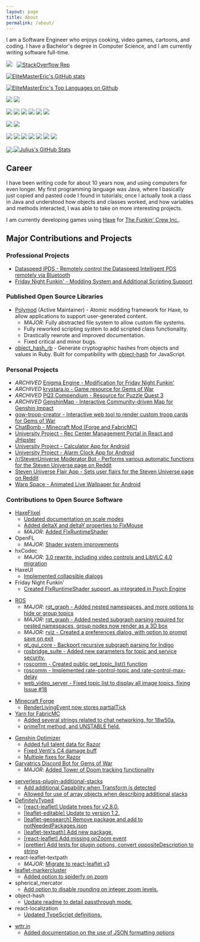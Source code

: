 ```yaml
---
layout: page
title: About
permalink: /about/
---
```


I am a Software Engineer who enjoys cooking, video games, cartoons, and coding. I have a Bachelor's degree in Computer Science, and I am currently writing software full-time.

<p>
  <img src="https://img.shields.io/github/stars/EliteMasterEric?style=social" />
  &nbsp;
  <a href="https://stackoverflow.com/users/5583560/elitemastereric"><img src="https://img.shields.io/stackexchange/stackoverflow/r/5583560" alt="StackOverflow Rep"/></a>
</p>

[![EliteMasterEric's GitHub stats](https://github-readme-stats.vercel.app/api?username=EliteMasterEric&theme=tokyonight)](https://github.com/EliteMasterEric)

[![EliteMasterEric's Top Languages on Github](https://github-readme-stats.vercel.app/api/top-langs/?username=EliteMasterEric&theme=tokyonight&langs_count=8)](https://github.com/EliteMasterEric)

![](https://img.shields.io/badge/-Linux-informational?style=flat-square&logo=linux&logoColor=white&color=000000)
![](https://img.shields.io/badge/-Windows-informational?style=flat-square&logo=windows&logoColor=white&color=00a8e8)

![](https://img.shields.io/badge/-Java-informational?style=flat-square&logo=java&logoColor=white&color=eb2d2f) 
![](https://img.shields.io/badge/-JavaScript-informational?style=flat-square&logo=javascript&logoColor=white&color=f2d53c)
![](https://img.shields.io/badge/-Typescript-informational?style=flat-square&logo=typescript&logoColor=white&color=007acc)
![](https://img.shields.io/badge/-Haxe-informational?style=flat-square&logo=haxe&logoColor=orange&color=black)
![](https://img.shields.io/badge/-Ruby-informational?style=flat-square&logo=ruby&logoColor=white&color=red)
![](https://img.shields.io/badge/-Python-informational?style=flat-square&logo=python&logoColor=ffd43b&color=306998)

![](https://img.shields.io/badge/-ROS-informational?style=flat-square&logo=ros&logoColor=white&color=22314E)
![](https://img.shields.io/badge/-Spring-informational?style=flat-square&logo=spring&logoColor=white&color=6DB33F)

![](https://img.shields.io/badge/-Git-black?style=flat-square&logo=git)
![](https://img.shields.io/badge/-GitHub-181717?style=flat-square&logo=github)
![](https://img.shields.io/badge/-GitLab-FCA121?style=flat-square&logo=gitlab)
![](https://img.shields.io/badge/-Microsoft%20Teams-6264A7?style=flat-square&logo=microsoft-teams)
![](https://img.shields.io/badge/-BitBucket-darkblue?style=flat-square&logo=bitbucket)
![](https://img.shields.io/badge/-npm-informational?style=flat-square&logo=npm&logoColor=white&color=000000)
![](https://img.shields.io/badge/-Bash-informational?style=flat-square&logo=gnu-bash&logoColor=white&color=000000)

<a href="https://github.com/EliteMasterEric">
  <img align="center" src="https://github-readme-stats.vercel.app/api/top-langs/?username=EliteMasterEric&hide=Shell,Racket,GLSL&langs_count=8" />
</a>
<a href="https://github.com/EliteMasterEric">
  <img align="center" src="https://github-readme-stats.vercel.app/api?username=EliteMasterEric&show_icons=true&line_height=27&count_private=true" alt="Julius's GitHub Stats" />
</a>

## Career

I have been writing code for about 10 years now, and using computers for even longer. My first programming language was Java, where I basically just copied and pasted code I found in tutorials; once I actually took a class in Java and understood how objects and classes worked, and how variables and methods interacted, I was able to take on more interesting projects.

I am currently developing games using [Haxe](https://haxe.org/) for [The Funkin' Crew Inc.](https://funkin.me/).

## Major Contributions and Projects

### Professional Projects
* [Dataspeed iPDS - Remotely control the Dataspeed Intelligent PDS remotely via Bluetooth](https://play.google.com/store/apps/details?id=com.dataspeed.bluetoothhmi&hl=en_US&gl=US)
* [Friday Night Funkin' - Modding System and Additional Scripting Support](https://github.com/ninjamuffin99/Funkin)

### Published Open Source Libraries
* [Polymod](https://github.com/larsiusprime/polymod/) (Active Maintainer) - Atomic modding framework for Haxe, to allow applications to support user-generated content.
  - *MAJOR*: Fully abstracted file system to allow custom file systems.
  - Fully reworked scripting system to add scripted class functionality.
  - Drastically rewrote and improved documentation.
  - Fixed critical and minor bugs.
* [object_hash_rb](https://rubygems.org/gems/object_hash_rb) - Generate cryptographic hashes from objects and values in Ruby. Built for compatibility with [object-hash](https://github.com/puleos/object-hash) for JavaScript.

### Personal Projects
* *ARCHIVED* [Enigma Engine - Modification for Friday Night Funkin'](https://github.com/EnigmaEngine/EnigmaEngine/)
* *ARCHIVED* [krystara.io - Game resource for Gems of War](https://krystara.io/)
* *ARCHIVED* [PQ3 Compendium - Resource for Puzzle Quest 3](https://pq3-compendium.vercel.app/spells)
* *ARCHIVED* [GenshinMap - Interactive Community-driven Map for Genshin Impact](https://github.com/GenshinMap/genshinmap.github.io/)
* [gow-troop-creator - Interactive web tool to render custom troop cards for Gems of War](https://github.com/MasterEric/gow-troop-creator)
* [ChatBomb - Minecraft Mod (Forge and FabricMC)](https://github.com/MasterEric/ChatBomb)
* [University Project - Rec Center Management Portal in React and JHipster](https://github.com/RecCenterManagement)
* [University Project - Calculator App for Android](https://github.com/MasterEric/CSI2999-2018WIN-Calculator)
* [University Project - Alarm Clock App for Android](https://github.com/MasterEric/CSI3370-2018WIN-AlarmClock)
* [/r/StevenUniverse Moderator Bot - Performs various automatic functions for the Steven Universe page on Reddit](https://github.com/MasterEric/su-moderator-bot)
* [Steven Universe Flair App - Sets user flairs for the Steven Universe page on Reddit](https://mastereric.github.io/su-flair-app/home)
* [Warp Space - Animated Live Wallpaper for Android](https://github.com/MasterEric/WarpSpaceLiveWallpaper)

### Contributions to Open Source Software
<!-- Haxe -->
* [HaxeFlixel](https://haxeflixel.com/)
  * [Updated documentation on scale modes](https://github.com/HaxeFlixel/flixel/pull/2455)
  * [Added deltaX and deltaY properties to FlxMouse](https://github.com/HaxeFlixel/flixel/pull/2709)
  * *MAJOR*: [Added FlxRuntimeShader](https://github.com/HaxeFlixel/flixel-addons/pull/368)
* OpenFL
  * *MAJOR*: [Shader system improvements](https://github.com/openfl/openfl/pull/2577)
* hxCodec
  * *MAJOR*: [3.0 rewrite, including video controls and LibVLC 4.0 migration](https://github.com/polybiusproxy/hxCodec/pull/236)
* HaxeUI
  * [Implemented collapsible dialogs](https://github.com/haxeui/haxeui-core/pull/487)
* Friday Night Funkin'
  * [Created FlxRuntimeShader support, as integrated in Psych Engine](https://github.com/ShadowMario/FNF-PsychEngine/releases/tag/0.6.3)
<!-- ROS -->
* [ROS](https://www.ros.org/)
  * *MAJOR*: [rqt_graph - Added nested namespaces, and more options to hide or group topics](https://github.com/ros-visualization/rqt_graph/pull/13)
  * *MAJOR*: [rqt_graph - Added nested subgraph parsing required for nested namespaces, group nodes now render as a 3D box](https://github.com/ros-visualization/qt_gui_core/pull/87)
  * *MAJOR*: [rviz - Created a preferences dialog, with option to prompt save on exit](https://github.com/ros-visualization/rviz/pull/1216)
  * [qt_gui_core - Backport recursive subgraph parsing for Indigo](https://github.com/ros-visualization/qt_gui_core/pull/117)
  * [rosbridge_suite - Added new parameters for topic and service security.](https://github.com/RobotWebTools/rosbridge_suite/pull/238)
  * [roscomm - Created public get_topic_list() function](https://github.com/ros/ros_comm/pull/1154)
  * [roscomm - Implemented rate-control-topic and rate-control-max-delay](https://github.com/ros/ros_comm/pull/947)
  * [web_video_server - Fixed topic list to display all image topics, fixing Issue #18](https://github.com/RobotWebTools/web_video_server/pull/28)
<!-- Minecraft Modding -->
* [Minecraft Forge](http://files.minecraftforge.net/)
  * [RenderLivingEvent now stores partialTick](https://github.com/MinecraftForge/MinecraftForge/pull/3822)
* [Yarn for FabricMC](https://fabricmc.net/)
  * [Added several strings related to chat networking, for 18w50a.](https://github.com/FabricMC/yarn/pull/282)
  * [primeTnt method, and UNSTABLE field.](https://github.com/FabricMC/yarn/pull/281)
<!-- Game-related projects -->
* [Genshin Optimizer](https://frzyc.github.io/genshin-optimizer/)
  * [Added full talent data for Razor](https://github.com/frzyc/genshin-optimizer/pull/18)
  * [Fixed Venti's C4 damage buff](https://github.com/frzyc/genshin-optimizer/pull/17)
  * [Multiple fixes for Razor](https://github.com/frzyc/genshin-optimizer/pull/20)
* [Garyatrics Discord Bot for Gems of War](https://garyatrics.com/)
  * *MAJOR*: [Added Tower of Doom tracking functionality](https://github.com/maduck/GoWDiscordTeamBot/pull/18)
<!-- GenshinMap -->
* [serverless-plugin-additional-stacks](https://github.com/nordcloud/serverless-plugin-additional-stacks)
  * [Add additional Capability when Transform is detected](https://github.com/nordcloud/serverless-plugin-additional-stacks/pull/28)
  * [Allowed for use of array objects when describing additional stacks](https://github.com/nordcloud/serverless-plugin-additional-stacks/pull/26)
* [DefinitelyTyped](https://definitelytyped.org/)
  * [[react-leaflet] Update types for v2.8.0.](https://github.com/DefinitelyTyped/DefinitelyTyped/pull/51487)
  * [[leaflet-editable] Update to version 1.2.](https://github.com/DefinitelyTyped/DefinitelyTyped/pull/51516)
  * [[leaflet-geosearch] Remove package and add to notNeededPackages.json](https://github.com/DefinitelyTyped/DefinitelyTyped/pull/51551)
  * [[leaflet-textpath] Add new package.](https://github.com/DefinitelyTyped/DefinitelyTyped/pull/51552)
  * [[react-leaflet] Add missing onZoom event](https://github.com/DefinitelyTyped/DefinitelyTyped/pull/51553)
  * [[prettier] Add tests for plugin options, convert oppositeDescription to string](https://github.com/DefinitelyTyped/DefinitelyTyped/pull/51316)
* react-leaflet-textpath
  * *MAJOR*: [Migrate to react-leaflet v3](https://github.com/clementallen/react-leaflet-textpath)
* [leaflet-markercluster](https://github.com/Leaflet/Leaflet.markercluster)
  * [Added option to spiderfy on zoom](https://github.com/Leaflet/Leaflet.markercluster/pull/1022)
* spherical_mercator
  * [Add option to disable rounding on integer zoom levels.](https://github.com/nbulaj/spherical_mercator/pull/2)
* object-hash
  * [Update readme to detail passthrough mode.](https://github.com/puleos/object-hash/pull/107)
* react-localization
  * [Updated TypeScript definitions.](https://github.com/stefalda/react-localization/pull/114)
<!-- Other -->
* [wttr.in](https://wttr.in/)
  * [Added documentation on the use of JSON formatting options](https://github.com/ros-visualization/rqt_graph/pull/13)